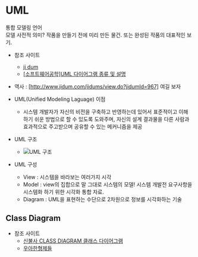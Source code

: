 # UML

통합 모델링 언어  
모델 사전적 의미? 작품을 만들기 전에 미리 만든 물건. 또는 완성된 작품의 대표적인 보기. 

- 참조 사이트  
  - [ji dum](http://www.jidum.com/jidums/view.do?jidumId=967)
  - [[소프트웨어공학]UML 다이어그램 종류 및 설명](http://myeonguni.tistory.com/752)
  
- 역사 : [http://www.jidum.com/jidums/view.do?jidumId=967] 여길 보자
  
- UML(Unified Modeling Laguage) 이점
  - 시스템 개발자가 자신의 비전을 구축하고 반영하는데 있어서 표준적이고 이해하기 쉬운 방법으로 할 수 있도록 도와주며,
  자신의 설계 결과물을 다른 사람과 효과적으로 주고받으며 공유할 수 있는 메커니즘을 제공

- UML 구조
  - ![UML 구조](http://www.jidum.com/upload/ckeditor/2016/10/20161020101526241.png)

- UML 구성
  - View : 시스템을 바라보는 여러가지 시각
  - Model : view의 집합으로 말 그대로 시스템의 모델! 시스템 개발전 요구사항을 시스템화 하기 위한 시각화 통합 자료.
  - Diagram : UML을 표현하는 수단으로 2차원으로 정보를 시각화하는 기술
  
## Class Diagram
- 참조 사이트  
  - [신불사 CLASS DIAGRAM 클래스 다이어그램](http://onecellboy.tistory.com/343)
  - [우아한형제들](http://woowabros.github.io/study/2016/07/07/think_object_oriented.html)  
